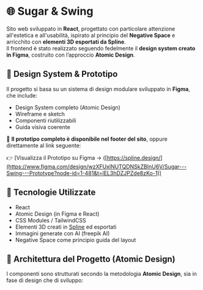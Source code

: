 # 🌐 Sugar & Swing

Sito web sviluppato in **React**, progettato con particolare attenzione all'estetica e all'usabilità, ispirato al principio del **Negative Space** e arricchito con **elementi 3D esportati da Spline**.  
Il frontend è stato realizzato seguendo fedelmente il **design system creato in Figma**, costruito con l’approccio **Atomic Design**.

## 🎨 Design System & Prototipo

Il progetto si basa su un sistema di design modulare sviluppato in **Figma**, che include:

- Design System completo (Atomic Design)
- Wireframe e sketch
- Componenti riutilizzabili
- Guida visiva coerente

🔗 **Il prototipo completo è disponibile nel footer del sito**, oppure direttamente al link seguente:

👉 [Visualizza il Prototipo su Figma → ([https://spline.design/](https://www.figma.com/design/wzXFUxlNUTQDNSkZBInU6V/Sugar---Swing---Prototype?node-id=1-481&t=lEL3hDZJPZde8zKo-1))

## 🧪 Tecnologie Utilizzate

- React
- Atomic Design (in Figma e React)
- CSS Modules / TailwindCSS 
- Elementi 3D creati in [Spline](https://spline.design/) ed esportati
- Immagini generate con AI (freepik AI)
- Negative Space come principio guida del layout

## 🧱 Architettura del Progetto (Atomic Design)

I componenti sono strutturati secondo la metodologia **Atomic Design**, sia in fase di design che di sviluppo:

